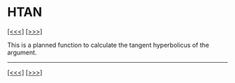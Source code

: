 # HTAN

[\[\<\<\<\]](ug_25.88.md) [\[\>\>\>\]](ug_25.90.md)

This is a planned function to calculate the tangent hyperbolicus of the
argument.

-----

[\[\<\<\<\]](ug_25.88.md) [\[\>\>\>\]](ug_25.90.md)
